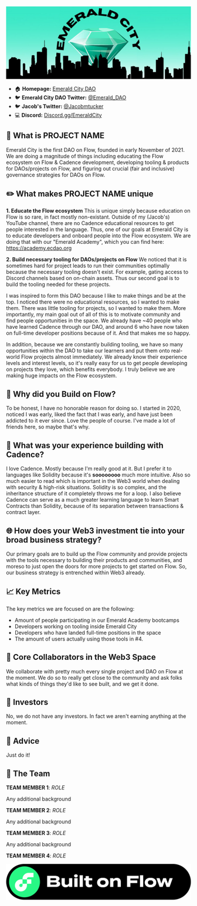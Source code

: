 ![PROJECT NAME](images/cdao.jpg)
* :house: **Homepage:** [Emerald City DAO](https://ecdao.org)
* :bird: **Emerald City DAO Twitter:** [@Emerald_DAO](https://twitter.com/emerald_dao)
* :bird: **Jacob's Twitter:** [@Jacobmtucker](https://twitter.com/jacobmtucker)
* :computer: **Discord:** [Discord.gg/EmeraldCity](https://discord.gg/emeraldcity)

## :dizzy: What is PROJECT NAME
Emerald City is the first DAO on Flow, founded in early November of 2021. We are doing a magnitude of things including educating the Flow ecosystem on Flow & Cadence development, developing tooling & products for DAOs/projects on Flow, and figuring out crucial (fair and inclusive) governance strategies for DAOs on Flow.


## :pencil2: What makes PROJECT NAME unique
**1. Educate the Flow ecosystem** 
This is unique simply because education on Flow is so rare, in fact mostly non-existant. Outside of my (Jacob's) YouTube channel, there are no Cadence educational resources to get people interested in the language. Thus, one of our goals at Emerald City is to educate developers and onboard people into the Flow ecosystem. We are doing that with our "Emerald Academy", which you can find here: https://academy.ecdao.org

**2. Build necessary tooling for DAOs/projects on Flow** 
We noticed that it is sometimes hard for project leads to run their communities optimally because the necessary tooling doesn't exist. For example, gating access to Discord channels based on on-chain assets. Thus our second goal is to build the tooling needed for these projects. 

I was inspired to form this DAO because I like to make things and be at the top. I noticed there were no educational resources, so I wanted to make them. There was little tooling for projects, so I wanted to make them. More importantly, my main goal out of all of this is to motivate community and find people opportunities in the space. We already have ~40 people who have learned Cadence through our DAO, and around 6 who have now taken on full-time developer positions because of it. And that makes me so happy.

In addition, because we are constantly building tooling, we have so many opportunities within the DAO to take our learners and put them onto real-world Flow projects almost immediately. We already know their experience levels and interest levels, so it's really easy for us to get people developing on projects they love, which benefits everybody. I truly believe we are making huge impacts on the Flow ecosystem.

## :ocean: Why did you Build on Flow?
To be honest, I have no honorable reason for doing so. I started in 2020, noticed I was early, liked the fact that I was early, and have just been addicted to it ever since. Love the people of course. I've made a lot of friends here, so maybe that's why.


## :wrench: What was your experience building with Cadence?
I love Cadence. Mostly because I'm really good at it. But I prefer it to languages like Solidity because it's **soooooooo** much more intuitive. Also so much easier to read which is important in the Web3 world when dealing with security & high-risk situations. Solidity is so complex, and the inheritance structure of it completely throws me for a loop. I also believe Cadence can serve as a much greater learning language to learn Smart Contracts than Solidity, because of its separation between transactions & contract layer.


## :globe_with_meridians: How does your Web3 investment tie into your broad business strategy?
Our primary goals are to build up the Flow community and provide projects with the tools necessary to building their products and communities, and moreso to just open the doors for more projects to get started on Flow. So, our business strategy is entrenched within Web3 already.

## :chart_with_upwards_trend: Key Metrics
The key metrics we are focused on are the following:
* Amount of people participating in our Emerald Academy bootcamps
* Developers working on tooling inside Emerald City
* Developers who have landed full-time positions in the space
* The amount of users actually using those tools in #4.

## :handshake: Core Collaborators in the Web3 Space
We collaborate with pretty much every single project and DAO on Flow at the moment. We do so to really get close to the community and ask folks what kinds of things they'd like to see built, and we get it done.


## :money_with_wings: Investors
No, we do not have any investors. In fact we aren't earning anything at the moment.


## :thought_balloon: Advice
Just do it!


## :busts_in_silhouette: The Team

**TEAM MEMBER 1**:
*ROLE*

Any additional background

**TEAM MEMBER 2**:
*ROLE*

Any additional background

**TEAM MEMBER 3**:
*ROLE*

Any additional background

**TEAM MEMBER 4**:
*ROLE*

![Built on Flow](images/BuiltOnFlow_Green_Black_01%20(2).png)
